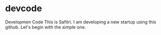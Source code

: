 # devcode
Developmen Code
This is Safitri. I am developing a new startup using this github.
Let's begin with the simple one.
